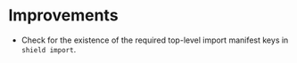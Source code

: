 # Improvements

- Check for the existence of the required top-level import
  manifest keys in `shield import`.
